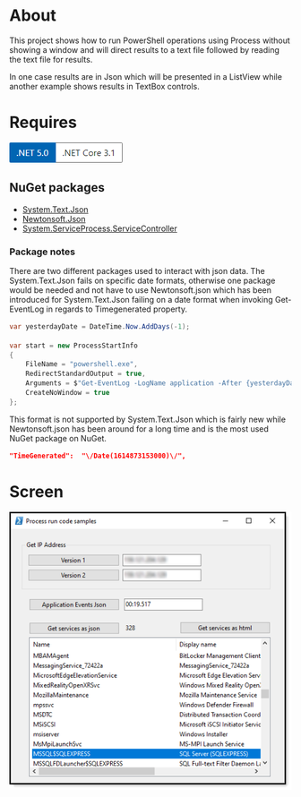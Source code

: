 ﻿# About

This project shows how to run PowerShell operations using Process without showing a window and will direct results to a text file followed by reading the text file for results.

In one case results are in Json which will be presented in a ListView while another example shows results in TextBox controls.

# Requires

![.NET 5 or .NET Core](assets/Versions.png)

## NuGet packages

- [System.Text.Json](https://www.nuget.org/packages/System.Text.Json/6.0.0-preview.1.21102.12)
- [Newtonsoft.Json](https://www.nuget.org/packages/Newtonsoft.Json/12.0.3)
- [System.ServiceProcess.ServiceController](https://www.nuget.org/packages/System.ServiceProcess.ServiceController/6.0.0-preview.1.21102.12)

### Package notes

There are two different packages used to interact with json data. The System.Text.Json fails on specific date formats, otherwise one package would be needed and not have to use Newtonsoft.json which has been introduced for System.Text.Json failing on a date format when invoking Get-EventLog in regards to Timegenerated property.

```csharp
var yesterdayDate = DateTime.Now.AddDays(-1);

var start = new ProcessStartInfo
{
    FileName = "powershell.exe",
    RedirectStandardOutput = true,
    Arguments = $"Get-EventLog -LogName application -After {yesterdayDate:d} | Select-Object Category, Timegenerated, EntryType, Source, Message | ConvertTo-Json",
    CreateNoWindow = true
};
```

This format is not supported by System.Text.Json which is fairly new while Newtonsoft.json has been around for a long time and is the most used NuGet package on NuGet.
```json
"TimeGenerated":  "\/Date(1614873153000)\/",
```
# Screen

![screen](assets/Process1.png)